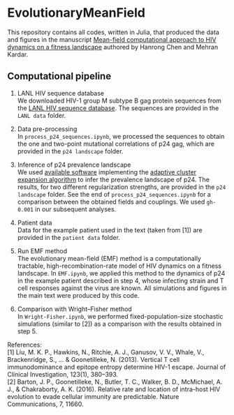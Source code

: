 # EvolutionaryMeanField

This repository contains all codes, written in Julia, that produced the data and figures in the manuscript
[Mean-field computational approach to HIV dynamics on a fitness landscape](https://www.biorxiv.org/content/10.1101/518704v2)
authored by Hanrong Chen and Mehran Kardar.

## Computational pipeline

1. LANL HIV sequence database   
We downloaded HIV-1 group M subtype B gag protein sequences from the [LANL HIV sequence database](https://www.hiv.lanl.gov/content/sequence/HIV/mainpage.html).
The sequences are provided in the ```LANL data``` folder.

2. Data pre-processing   
In ```process_p24_sequences.ipynb```, we processed the sequences to obtain the one and two-point mutational correlations of p24 gag, which are provided in the ```p24 landscape``` folder.

3. Inference of p24 prevalence landscape   
We used [available software](https://bartonlab.ucr.edu/projects/ACE/) implementing the [adaptive cluster expansion algorithm](https://journals.aps.org/prl/abstract/10.1103/PhysRevLett.106.090601) to infer the prevalence landscape of p24.
The results, for two different regularization strengths, are provided in the ```p24 landscape``` folder. See the end of ```process_p24_sequences.ipynb``` for a comparison between the obtained fields and couplings. We used ```gh-0.001``` in our subsequent analyses.

4. Patient data   
Data for the example patient used in the text (taken from [1]) are provided in the ```patient data``` folder.

5. Run EMF method   
The evolutionary mean-field (EMF) method is a computationally tractable, high-recombination-rate model of HIV dynamics on a fitness landscape. In ```EMF.ipynb```, we applied this method to the dynamics of p24 in the example patient described in step 4, whose infecting strain and T cell responses against the virus are known. All simulations and figures in the main text were produced by this code.

6. Comparison with Wright–Fisher method   
In ```Wright-Fisher.ipynb```, we performed fixed-population-size stochastic simulations (similar to [2]) as a comparison with the results obtained in step 5.

References:   
[1] Liu, M. K. P., Hawkins, N., Ritchie, A. J., Ganusov, V. V., Whale, V., Brackenridge, S., ... & Goonetilleke, N. (2013). Vertical T cell immunodominance and epitope entropy determine HIV-1 escape. Journal of Clinical Investigation, 123(1), 380–393.   
[2] Barton, J. P., Goonetilleke, N., Butler, T. C., Walker, B. D., McMichael, A. J., & Chakraborty, A. K. (2016). Relative rate and location of intra-host HIV evolution to evade cellular immunity are predictable. Nature Communications, 7, 11660.